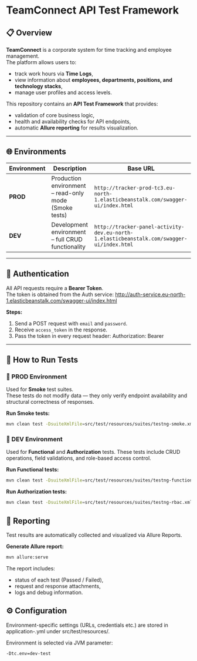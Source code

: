 # TeamConnect API Test Framework

## 📋 Overview

**TeamConnect** is a corporate system for time tracking and employee management.  
The platform allows users to:
- track work hours via **Time Logs**,
- view information about **employees, departments, positions, and technology stacks**,
- manage user profiles and access levels.

This repository contains an **API Test Framework** that provides:
- validation of core business logic,
- health and availability checks for API endpoints,
- automatic **Allure reporting** for results visualization.

---

## 🌐 Environments

| Environment | Description | Base URL |
|--------------|--------------|-----------|
| **PROD** | Production environment – read-only mode (Smoke tests) | `http://tracker-prod-tc3.eu-north-1.elasticbeanstalk.com/swagger-ui/index.html` |
| **DEV** | Development environment – full CRUD functionality | `http://tracker-panel-activity-dev.eu-north-1.elasticbeanstalk.com/swagger-ui/index.html` |

---

## 🔐 Authentication

All API requests require a **Bearer Token**.  
The token is obtained from the Auth service:
http://auth-service.eu-north-1.elasticbeanstalk.com/swagger-ui/index.html

**Steps:**
1. Send a POST request with `email` and `password`.
2. Receive `access_token` in the response.
3. Pass the token in every request header:
   Authorization: Bearer <token>


---

## 🚀 How to Run Tests

### 🔸 PROD Environment

Used for **Smoke** test suites.  
These tests do not modify data — they only verify endpoint availability and structural correctness of responses.

**Run Smoke tests:**
```bash
mvn clean test -DsuiteXmlFile=src/test/resources/suites/testng-smoke.xml -Dtc.env=prod
```

### 🔸 DEV Environment

Used for **Functional** and **Authorization** tests.
These tests include CRUD operations, field validations, and role-based access control.

**Run Functional tests:**
```bash
mvn clean test -DsuiteXmlFile=src/test/resources/suites/testng-functional.xml -Dtc.env=dev
```

**Run Authorization tests:**
```bash
mvn clean test -DsuiteXmlFile=src/test/resources/suites/testng-rbac.xml -Dtc.env=dev

```

## 🧾 Reporting
Test results are automatically collected and visualized via Allure Reports.

**Generate Allure report:**
```bash
mvn allure:serve
```

The report includes:
* status of each test (Passed / Failed),
* request and response attachments,
* logs and debug information.


## ⚙ Configuration

Environment-specific settings (URLs, credentials etc.) are stored in
application-<env>.yml under src/test/resources/.

Environment is selected via JVM parameter:

```bash
-Dtc.env=dev-test
```
